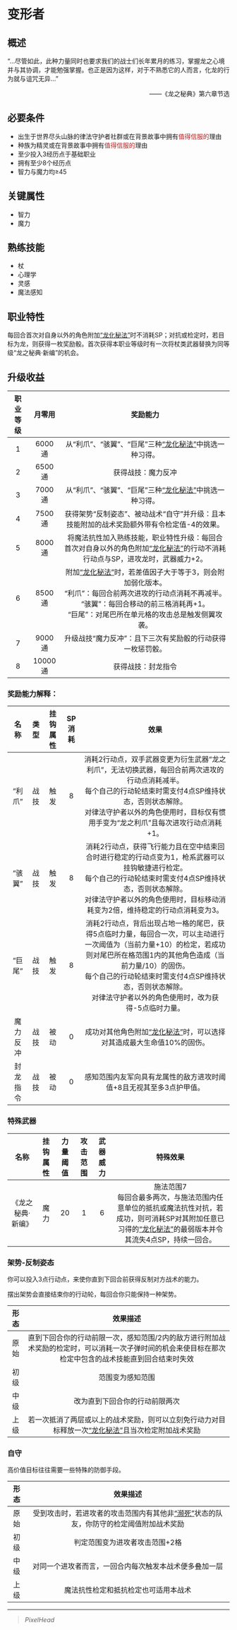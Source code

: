 # 变形者

## 概述

“…尽管如此，此种力量同时也要求我们的战士们长年累月的练习，掌握龙之心境并与其协调，才能勉强掌握。也正是因为这样，对于不熟悉它的人而言，化龙的行为就与诅咒无异…”
<div align="right">——《龙之秘典》第六章节选</div>

## 必要条件

* 出生于世界尽头山脉的律法守护者社群或在背景故事中拥有<font color="#B22222">值得信服的</font>理由
* 种族为精灵或在背景故事中拥有<font color="#B22222">值得信服的</font>理由
* 至少投入3经历点于基础职业
* 拥有至少8个经历点
* 智力与魔力均≥45

## 关键属性

* 智力
* 魔力

## 熟练技能

* 杖
* 心理学
* 灵感
* 魔法感知
  
## 职业特性

每回合首次对自身以外的角色附加<a href="../../../../status/normal/#龙化秘法" target="_blank">“龙化秘法”</a>时不消耗SP；对抗或检定时，若目标为龙，则获得一枚奖励骰。首次获得本职业等级时有一次将杖类武器替换为同等级“龙之秘典·新编”的机会。

## 升级收益

职业等级|月零用|奖励能力
:--:|:--:|:--:
1|6000通|从“利爪”、“骇翼”、“巨尾”三种<a href="../../../../status/normal/#龙化秘法" target="_blank">“龙化秘法”</a>中挑选一种习得。
2|6500通|获得战技：魔力反冲
3|7000通|从“利爪”、“骇翼”、“巨尾”三种<a href="../../../../status/normal/#龙化秘法" target="_blank">“龙化秘法”</a>中挑选一种习得。
4|7500通|获得架势“反制姿态”、被动战术“自守”并升级：且本技能附加的战术奖励额外带有令检定值-4的效果。
5|8000通|将魔法抗性加入熟练技能，职业特性升级：每回合首次对自身以外的角色附加<a href="../../../../status/normal/#龙化秘法" target="_blank">“龙化秘法”</a>的行动不消耗行动点与SP，进攻龙时，武器威力+2。
6|8500通|附加<a href="../../../../status/normal/#龙化秘法" target="_blank">“龙化秘法”</a>时，若差值因子大于等于3，则会附加弱化版本。<br>“利爪”：每回合前两次进攻的行动点消耗不再减半。<br>“骇翼”：每回合移动的前三格消耗再+1。<br>“巨尾”：对尾巴所在单元格的攻击总是触发侧翼攻袭。
7|9000通|升级战技“魔力反冲”：且下三次有奖励骰的行动获得一枚惩罚骰。
8|10000通|获得战技：封龙指令

### 奖励能力解释：

名称|类型|挂钩属性|SP消耗|效果
:--:|:--:|:--:|:--:|:--:
“利爪”|战技|触发|8|消耗2行动点，双手武器变更为衍生武器“龙之利爪”，无法切换武器，每回合前两次进攻的行动点消耗减半。<br>每个自己的行动轮结束时需支付4点SP维持状态，否则状态解除。<br>对律法守护者以外的角色使用时，目标仅有惯用手变为“龙之利爪”且每次进攻行动点消耗+1。
“骇翼”|战技|触发|8|消耗2行动点，获得飞行能力且在空中结束回合时进行稳定的行动点变为1，枪系武器可以挂钩敏捷进行检定。<br>每个自己的行动轮结束时需支付4点SP维持状态，否则状态解除。<br>对律法守护者以外的角色使用时，目标移动消耗变为2倍，维持稳定的行动点消耗变为3。
“巨尾”|战技|触发|8|消耗2行动点，背后出现占地一格的尾巴，获得5点临时力量，每回合一次，可以主动进行一次阈值为（当前力量+10）的检定，若成功则对尾巴所在格范围1内的其他角色造成（当前力量/10）的固伤。<br>每个自己的行动轮结束时需支付4点SP维持状态，否则状态解除。<br>对律法守护者以外的角色使用时，改为获得-5点临时力量。
魔力反冲|战技|被动|0|成功对其他角色附加<a href="../../../../status/normal/#龙化秘法" target="_blank">“龙化秘法”</a>时，可以选择对其造成最大生命值10%的固伤。
封龙指令|战技|被动|0|感知范围内友军向具有龙属性的敌方进攻时阈值+8且无视其至多3点护甲值。

### 特殊武器

名称|挂钩属性|力量阈值|攻击范围|武器威力|特殊效果
:--:|:--:|:--:|:--:|:--:|:--:
《龙之秘典·新编》|魔力|20|1|6|施法范围7<br>每回合最多两次，与施法范围内任意单位的抵抗或魔法抗性对抗，若成功，则可消耗SP对其附加任意已习得的<a href="../../../../status/normal/#龙化秘法" target="_blank">“龙化秘法”</a>的最弱版本并令其流失4点SP，持续一回合。

### 架势-反制姿态

你可以投入3点行动点，来使你直到下回合前获得反制对方战术的能力。

摆出架势会直接结束你的行动轮，每回合你只能保持一种架势。

形态|效果描述
:--:|:--:
原始|直到下回合你的行动前限一次，感知范围/2内的敌方进行附加战术奖励的检定时，可以消耗一次子弹时间的机会来使目标在那次检定中包含的战术技能直到回合结束时失效
初级|范围变为感知范围
中级|改为直到下回合你的行动前限两次
上级|若一次抵消了两层或以上的战术奖励，则可以立刻免行动力对目标释放一次<a href="../../../../status/normal/#龙化秘法" target="_blank">“龙化秘法”</a>且当次检定附加战术奖励

### 自守

高价值目标往往需要一些特殊的防御手段。

形态|效果描述
:--:|:--:
原始|受到攻击时，若进攻者的攻击范围内有其他非<a href="../../../../status/normal/#濒死" target="_blank">“濒死”</a>状态的队友，你防守的检定阈值附加战术奖励
初级|判定范围变为进攻者攻击范围+2格
中级|对同一个进攻者而言，一回合内每次触发本战术便多叠加一层
上级|魔法抗性检定和抵抗检定也可适用本战术

---

> *PixelHead*